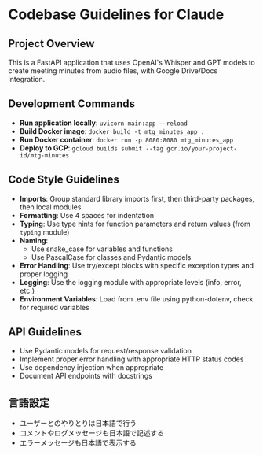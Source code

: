# Codebase Guidelines for Claude

## Project Overview
This is a FastAPI application that uses OpenAI's Whisper and GPT models to create meeting minutes from audio files, with Google Drive/Docs integration.

## Development Commands
- **Run application locally**: `uvicorn main:app --reload`
- **Build Docker image**: `docker build -t mtg_minutes_app .`
- **Run Docker container**: `docker run -p 8080:8080 mtg_minutes_app`
- **Deploy to GCP**: `gcloud builds submit --tag gcr.io/your-project-id/mtg-minutes`

## Code Style Guidelines
- **Imports**: Group standard library imports first, then third-party packages, then local modules
- **Formatting**: Use 4 spaces for indentation
- **Typing**: Use type hints for function parameters and return values (from `typing` module)
- **Naming**: 
  - Use snake_case for variables and functions
  - Use PascalCase for classes and Pydantic models
- **Error Handling**: Use try/except blocks with specific exception types and proper logging
- **Logging**: Use the logging module with appropriate levels (info, error, etc.)
- **Environment Variables**: Load from .env file using python-dotenv, check for required variables

## API Guidelines
- Use Pydantic models for request/response validation
- Implement proper error handling with appropriate HTTP status codes
- Use dependency injection when appropriate
- Document API endpoints with docstrings

## 言語設定
- ユーザーとのやりとりは日本語で行う
- コメントやログメッセージも日本語で記述する
- エラーメッセージも日本語で表示する